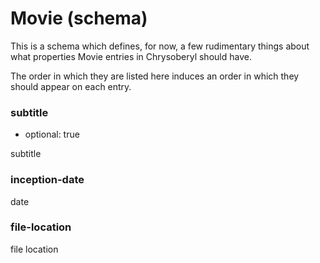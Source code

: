 Movie (schema)
==============

This is a schema which defines, for now, a few rudimentary things about
what properties Movie entries in Chrysoberyl should have.

The order in which they are listed here induces an order in which they
should appear on each entry.

### subtitle

*   optional: true

subtitle

### inception-date

date

### file-location

file location
